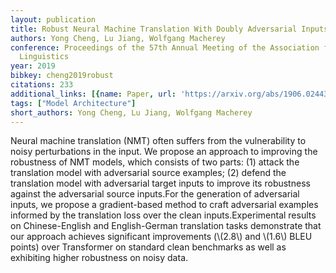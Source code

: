 ```yaml
---
layout: publication
title: Robust Neural Machine Translation With Doubly Adversarial Inputs
authors: Yong Cheng, Lu Jiang, Wolfgang Macherey
conference: Proceedings of the 57th Annual Meeting of the Association for Computational
  Linguistics
year: 2019
bibkey: cheng2019robust
citations: 233
additional_links: [{name: Paper, url: 'https://arxiv.org/abs/1906.02443'}]
tags: ["Model Architecture"]
short_authors: Yong Cheng, Lu Jiang, Wolfgang Macherey
---
```

Neural machine translation (NMT) often suffers from the vulnerability to
noisy perturbations in the input. We propose an approach to improving the
robustness of NMT models, which consists of two parts: (1) attack the
translation model with adversarial source examples; (2) defend the translation
model with adversarial target inputs to improve its robustness against the
adversarial source inputs.For the generation of adversarial inputs, we propose
a gradient-based method to craft adversarial examples informed by the
translation loss over the clean inputs.Experimental results on Chinese-English
and English-German translation tasks demonstrate that our approach achieves
significant improvements (\\(2.8\\) and \\(1.6\\) BLEU points) over Transformer on
standard clean benchmarks as well as exhibiting higher robustness on noisy
data.